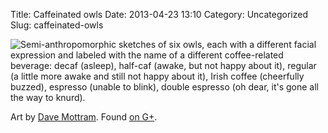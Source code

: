 Title: Caffeinated owls
Date: 2013-04-23 13:10
Category: Uncategorized
Slug: caffeinated-owls

![Semi-anthropomorphic sketches of six owls, each with a different
facial expression and labeled with the name of a different
coffee-related beverage: decaf (asleep), half-caf (awake, but not happy
about it), regular (a little more awake and still not happy about it),
Irish coffee (cheerfully buzzed), espresso (unable to blink), double
espresso (oh dear, it's gone all the way to
knurd).](/media/2013/04/owly-morning.jpg)

Art by
[Dave Mottram](https://plus.google.com/106779091886218260699/about). Found
[on G+](https://plus.google.com/108086887435909989445/posts/4DHr8J4jvVc).
